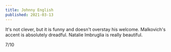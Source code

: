 ```yaml
---
title: Johnny English
published: 2021-03-13
---
```


It's not clever, but it is funny and doesn't overstay his welcome. Malkovich's accent is absolutely dreadful. Natalie Imbruglia is really beautiful.

7/10
